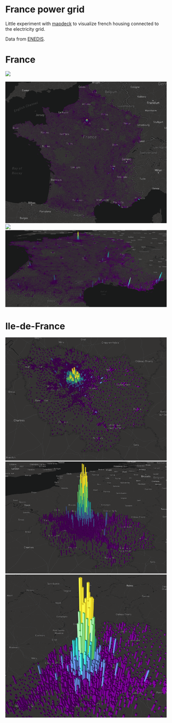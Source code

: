 # France power grid

Little experiment with [mapdeck](https://github.com/SymbolixAU/mapdeck) to visualize french housing connected to the electricity grid.


Data from [ENEDIS](https://data.enedis.fr/explore/?sort=modified).


# France

![](french-housing.gif)


![](img/france-housings.png)
![](img/france-housings-1.png)
![](img/france-housings-2.png)



# Ile-de-France
![](img/idf1.png)
![](img/idf2.png)
![](img/idf3.png)





